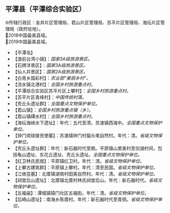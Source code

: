 ## 平潭县（平潭综合实验区）  
🌐所辖行政区：金井片区管理局、君山片区管理局、苏平片区管理局、海坛片区管理局（政府驻地）。  
🏅2018中国最美县域。  
🏅2019中国最美县域。  

* 【平潭岛】
* 【澳前台湾小镇】：*国家3A级旅游景区。*
* 【石牌洋景区】：*国家3A级旅游景区。*
* 【仙人井景区】：*国家2A级旅游景区。*
* 【白青乡国彩村】：*农业部“美丽乡村”。*
* 【流水镇北港村】：*全国乡村旅游重点村。*
* 【平潭综合实验区苏平片区上攀村】：*全国乡村旅游重点村。*
* 【苏平片区青峰村】：*中国传统村落。*  
* 【壳丘头遗址群】：*全国重点文物保护单位。*
* 【君山镇】：*全国乡村旅游重点镇（乡）。*
* 【君山镇磹水村】：*全国乡村旅游重点村。*  
* 【海坛海峡水下遗址】：年代：五代至清。苏澳镇西海中。*全国重点文物保护单位。*  
* 【钟门琉球接贡使墓】：苏澳镇钟门村猫头墘自然村。年代：清。*省级文物保护单位。*    
* 【壳丘头遗址群】：年代：新石器时代至商。平原镇山里美村至剑湖村间，包括龟山遗址、东花丘遗址、壳丘头遗址。*全国重点文物保护单位。*  
* 【红卫林氏民居】：平原镇红卫村。年代：清。*省级文物保护单位。*    
* 【上攀古建筑群】：平原镇上攀村。年代：清至民国。*省级文物保护单位。*     
* 【江继芸墓】：北厝镇湖南村田美自然村。年代：清。*省级文物保护单位。*  
* 【祠堂后山遗址】：北厝镇北厝村林氏祠堂后山。年代：新石器时代。*省级文物保护单位。*    
* 【五福庙】：潭城镇辕门社区五福街。年代：清。*省级文物保护单位。*   
* 【后崎山遗址】：南海乡陈厝村。年代：新石器时代至青铜。*省级文物保护单位。*    